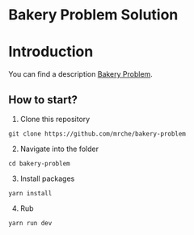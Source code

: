 # Bakery Problem Solution

# Introduction

You can find a description [Bakery Problem](https://github.com/mrche/bakery-problem/blob/master/BAKERY-PROBLEM.md).

## How to start?

1. Clone this repository

```
git clone https://github.com/mrche/bakery-problem
```

2. Navigate into the folder

```
cd bakery-problem
```

3. Install packages

```
yarn install
```

4. Rub

```
yarn run dev
```

